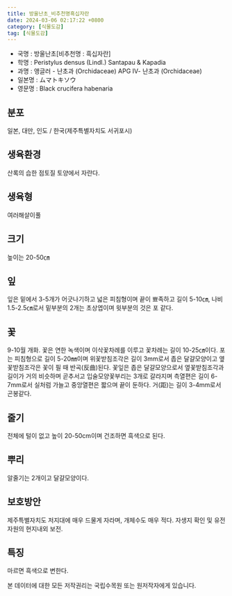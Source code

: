 ```yaml
---
title: 방울난초_비추천명흑십자란
date: 2024-03-06 02:17:22 +0800
category: [식물도감]
tag: [식물도감]
---
```




- 국명 : 방울난초[비추천명 : 흑십자란]
- 학명 : Peristylus densus (Lindl.) Santapau & Kapadia
- 과명 : 앵글러 - 난초과 (Orchidaceae) APG Ⅳ- 난초과 (Orchidaceae)
- 일본명 : ムマトキソウ
- 영문명 : Black crucifera habenaria


## 분포
일본, 대만, 인도 / 한국(제주특별자치도 서귀포시) 
## 생육환경
산록의 습한 점토질 토양에서 자란다.
## 생육형
여러해살이풀
## 크기
높이는 20-50㎝
## 잎
잎은 밑에서 3-5개가 어긋나기하고 넓은 피침형이며 끝이 뾰족하고 길이 5-10㎝, 나비 1.5-2.5㎝로서 밑부분의 2개는 초상엽이며 윗부분의 것은 포 같다.
## 꽃
9-10월 개화. 꽃은 연한 녹색이며 이삭꽃차례를 이루고 꽃차례는 길이 10-25㎝이다. 포는 피침형으로 길이 5-20㎜이며 위꽃받침조각은 길이 3mm로서 좁은 달걀모양이고 옆꽃받침조각은 꽃이 필 때 반곡(反曲)된다. 꽃잎은 좁은 달걀모양으로서 옆꽃받침조각과 길이가 거의 비슷하며 곧추서고 입술모양꽃부리는 3개로 갈라지며 측열편은 길이 6-7mm로서 실처럼 가늘고 중앙열편은 짧으며 끝이 둔하다. 거(距)는 길이 3-4mm로서 곤봉같다.
## 줄기
전체에 털이 없고 높이 20-50cm이며 건조하면 흑색으로 된다.
## 뿌리
알줄기는 2개이고 달걀모양이다.
## 보호방안
제주특별자치도 저지대에 매우 드물게 자라며, 개체수도 매우 적다. 자생지 확인 및 유전자원의 현지내외 보전.
## 특징
마르면 흑색으로 변한다.






본 데이터에 대한 모든 저작권리는 국립수목원 또는 원저작자에게 있습니다.
